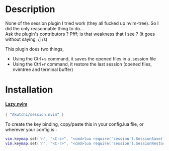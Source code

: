 # Description

None of the session plugin I tried work (they all fucked up nvim-tree). So I did the only reasonnable thing to do...\
Ask the plugin's contributors ? Pfff; is that weakness that I see ? (it goes without saying, /j /s)

This plugin does two things,
- Using the Ctrl+s command, it saves the opened files in a .session file
- Using the Ctrl+r command, it restore the last session (opened files, nvimtree and terminal buffer)

# Installation

#### [Lazy.nvim](https://github.com/folke/lazy.nvim)

```lua
{ "Akutchi/session.nvim" }
```

To create the key binding, copy/paste this in your config.lua file, or wherever your config is :
```lua
vim.keymap.set('n', "<C-s>", "<cmd>lua require('session').SessionSave()<cr>", { noremap = true })
vim.keymap.set('n', "<C-r>", "<cmd>lua require('session').SessionRestore()<cr>", { noremap = true })
```
